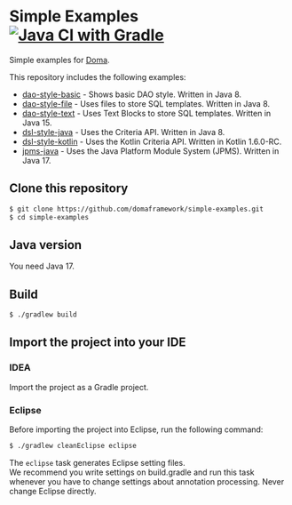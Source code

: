 Simple Examples [![Java CI with Gradle](https://github.com/domaframework/simple-examples/workflows/Java%20CI%20with%20Gradle/badge.svg)](https://github.com/domaframework/simple-examples/actions?query=workflow%3A%22Java+CI+with+Gradle%22)
========================================

Simple examples for [Doma](https://github.com/domaframework/doma).

This repository includes the following examples:

* [dao-style-basic](dao-style-basic) - Shows basic DAO style. Written in Java 8.
* [dao-style-file](dao-style-file) - Uses files to store SQL templates. Written in Java 8.
* [dao-style-text](dao-style-text) - Uses Text Blocks to store SQL templates. Written in Java 15.
* [dsl-style-java](dsl-style-java) - Uses the Criteria API. Written in Java 8.
* [dsl-style-kotlin](dsl-style-kotlin) - Uses the Kotlin Criteria API. Written in Kotlin 1.6.0-RC.
* [jpms-java](jpms-java) - Uses the Java Platform Module System (JPMS). Written in Java 17.

Clone this repository
---------------------

```bash
$ git clone https://github.com/domaframework/simple-examples.git
$ cd simple-examples
```

Java version
------------

You need Java 17.

Build
-----

```bash
$ ./gradlew build
```

Import the project into your IDE
--------------------------------

### IDEA

Import the project as a Gradle project.

### Eclipse

Before importing the project into Eclipse, run the following command:

```bash
$ ./gradlew cleanEclipse eclipse
```

The `eclipse` task generates Eclipse setting files.  
We recommend you write settings on build.gradle and run this task
whenever you have to change settings about annotation processing.
Never change Eclipse directly.
